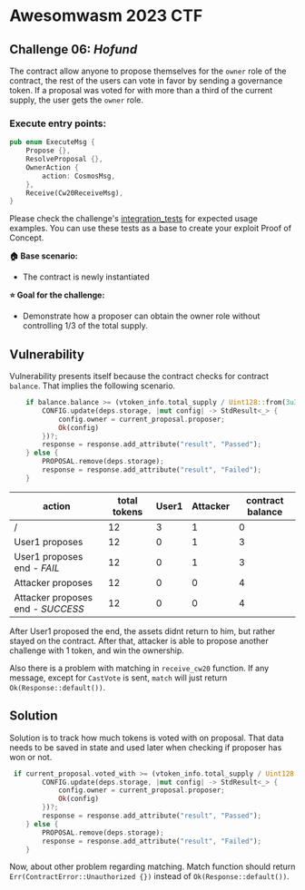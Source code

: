 # Awesomwasm 2023 CTF

## Challenge 06: *Hofund*

The contract allow anyone to propose themselves for the `owner` role of the contract, the rest of the users can vote in favor by sending a governance token. If a proposal was voted for with more than a third of the current supply, the user gets the `owner` role.

### Execute entry points:
```rust
pub enum ExecuteMsg {
    Propose {},
    ResolveProposal {},
    OwnerAction {
        action: CosmosMsg,
    },
    Receive(Cw20ReceiveMsg),
}
```

Please check the challenge's [integration_tests](./src/integration_test.rs) for expected usage examples. You can use these tests as a base to create your exploit Proof of Concept.

**:house: Base scenario:**
- The contract is newly instantiated

**:star: Goal for the challenge:**
- Demonstrate how a proposer can obtain the owner role without controlling 1/3 of the total supply.

## Vulnerability

Vulnerability presents itself because the contract checks for contract `balance`. That implies the following scenario.

```rust
    if balance.balance >= (vtoken_info.total_supply / Uint128::from(3u32)) {
        CONFIG.update(deps.storage, |mut config| -> StdResult<_> {
            config.owner = current_proposal.proposer;
            Ok(config)
        })?;
        response = response.add_attribute("result", "Passed");
    } else {
        PROPOSAL.remove(deps.storage);
        response = response.add_attribute("result", "Failed");
    }
```

| action | total tokens | User1 | Attacker | contract balance| 
|--------| ------------ | ----- | ----- | -------- |
| / |  12 | 3 | 1 | 0 |
| User1 proposes | 12 | 0 | 1 | 3 |
| User1 proposes end - *FAIL* | 12 | 0 | 1 | 3 |
| Attacker proposes| 12 | 0 | 0 | 4|
| Attacker proposes end - *SUCCESS* | 12 | 0 | 0 | 4 |

After User1 proposed the end, the assets didnt return to him, but rather stayed on the contract. After that, attacker is able to propose another challenge with 1 token, and win the ownership.

Also there is a problem with matching in `receive_cw20` function. If any message, except for `CastVote` is sent, `match` will just return `Ok(Response::default())`.

## Solution

Solution is to track how much tokens is voted with on proposal. That data needs to be saved in state and used later when checking if proposer has won or not.

```rust
 if current_proposal.voted_with >= (vtoken_info.total_supply / Uint128::from(3u32)) {
        CONFIG.update(deps.storage, |mut config| -> StdResult<_> {
            config.owner = current_proposal.proposer;
            Ok(config)
        })?;
        response = response.add_attribute("result", "Passed");
    } else {
        PROPOSAL.remove(deps.storage);
        response = response.add_attribute("result", "Failed");
    }
```

Now, about other problem regarding matching. Match function should return `Err(ContractError::Unauthorized {})` instead of `Ok(Response::default())`.
